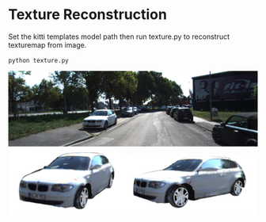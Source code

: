 # Texture Reconstruction
Set the kitti templates model path then run texture.py to reconstruct texturemap from image.
```
python texture.py
```
<img src="https://github.com/VPSI-2021/VPSI/blob/main/vis/texture_sample.png" width="860"/>
